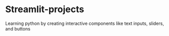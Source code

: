 # Streamlit-projects
Learning python by creating interactive  components like text inputs, sliders, and buttons
